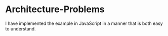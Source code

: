 # Architecture-Problems

I have implemented the example in JavaScript in a manner that is both easy to understand.
